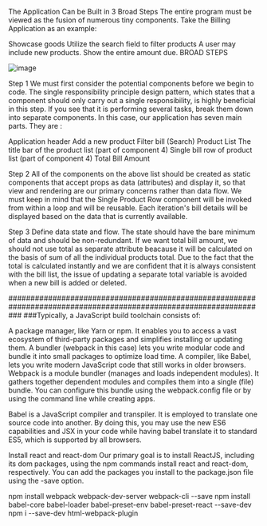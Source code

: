 
The Application Can be Built in 3 Broad Steps
The entire program must be viewed as the fusion of numerous tiny components. Take the Billing Application as an example:

Showcase goods
Utilize the search field to filter products
A user may include new products.
Show the entire amount due.
BROAD STEPS

![image](https://github.com/saikrishnaKrish/ReactWithJavascript/assets/82278675/8db8caf6-507d-415b-b192-35f457843bc7)

Step 1
We must first consider the potential components before we begin to code. The single responsibility principle design pattern, which states that a component should only carry out a single responsibility, is highly beneficial in this step. If you see that it is performing several tasks, break them down into separate components. In this case, our application has seven main parts. They are :

Application header
Add a new product
Filter bill (Search)
Product List
The title bar of the product list (part of component 4)
Single bill row of product list (part of component 4)
Total Bill Amount

Step 2
All of the components on the above list should be created as static components that accept props as data (attributes) and display it, so that view and rendering are our primary concerns rather than data flow. We must keep in mind that the Single Product Row component will be invoked from within a loop and will be reusable. Each iteration's bill details will be displayed based on the data that is currently available.

Step 3
Define data state and flow. The state should have the bare minimum of data and should be non-redundant. If we want total bill amount, we should not use total as separate attribute beacause it will be calculated on the basis of sum of all the individual products total. Due to the fact that the total is calculated instantly and we are confident that it is always consistent with the bill list, the issue of updating a separate total variable is avoided when a new bill is added or deleted.

###################################################################################################################
###Typically, a JavaScript build toolchain consists of:

A package manager, like Yarn or npm. It enables you to access a vast ecosystem of third-party packages and simplifies installing or updating them.
A bundler (webpack in this case) lets you write modular code and bundle it into small packages to optimize load time.
A compiler, like Babel, lets you write modern JavaScript code that still works in older browsers.
Webpack is a module bundler (manages and loads independent modules). It gathers together dependent modules and compiles them into a single (file) bundle. You can configure this bundle using the webpack.config file or by using the command line while creating apps.

Babel is a JavaScript compiler and transpiler. It is employed to translate one source code into another. By doing this, you may use the new ES6 capabilities and JSX in your code while having babel translate it to standard ES5, which is supported by all browsers.


Install react and react-dom Our primary goal is to install ReactJS, including its dom packages, using the npm commands install react and react-dom, respectively. You can add the packages you install to the package.json file using the -save option.

npm install webpack webpack-dev-server webpack-cli --save
npm install babel-core babel-loader babel-preset-env babel-preset-react  --save-dev
npm i --save-dev html-webpack-plugin
